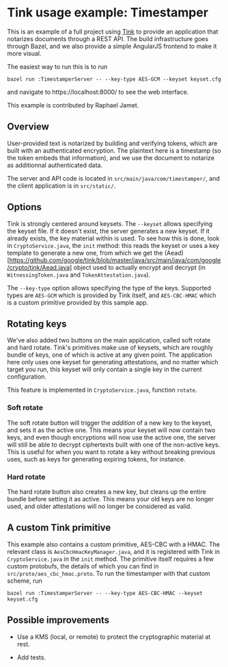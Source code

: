 # Tink usage example: Timestamper

This is an example of a full project using
[Tink](https://github.com/google/tink) to provide an application that notarizes
documents through a REST API. The build infrastructure goes through Bazel, and
we also provide a simple AngularJS frontend to make it more visual.

The easiest way to run this is to run

```shell
bazel run :TimestamperServer -- --key-type AES-GCM --keyset keyset.cfg
```

and navigate to https://localhost:8000/ to see the web interface.

This example is contributed by Raphael Jamet.

## Overview

User-provided text is notarized by building and verifying tokens, which are
built with an authenticated encryption. The plaintext here is a timestamp (so
the token embeds that information), and we use the document to notarize as
additionnal authenticated data.

The server and API code is located in `src/main/java/com/timestamper/`, and the
client application is in `src/static/`.

## Options

Tink is strongly centered around keysets. The `--keyset` allows specifying the
keyset file. If it doesn't exist, the server generates a new keyset. If it
already exists, the key material within is used. To see how this is done, look
in `CryptoService.java`, the `init` method: this reads the keyset or uses a key
template to generate a new one, from which we get the
(Aead)[https://github.com/google/tink/blob/master/java/src/main/java/com/google/crypto/tink/Aead.java]
object used to actually encrypt and decrypt (in `WitnessingToken.java` and
`TokenAttestation.java`).

The `--key-type` option allows specifying the type of the keys. Supported types
are `AES-GCM` which is provided by Tink itself, and `AES-CBC-HMAC` which is a
custom primitive provided by this sample app.

## Rotating keys

We've also added two buttons on the main application, called soft rotate and
hard rotate. Tink's primitives make use of keysets, which are roughly bundle of
keys, one of which is active at any given point. The application here only uses
one keyset for generating attestations, and no matter which target you run, this
keyset will only contain a single key in the current configuration.

This feature is implemented in `CryptoService.java`, function `rotate`.

### Soft rotate

The soft rotate button will trigger the *addition* of a new key to the keyset,
and sets it as the active one. This means your keyset will now contain two keys,
and even though encryptions will now use the active one, the server will still
be able to decrypt ciphertexts built with one of the non-active keys. This is
useful for when you want to rotate a key without breaking previous uses, such as
keys for generating expiring tokens, for instance.

### Hard rotate

The hard rotate button also creates a new key, but cleans up the entire bundle
before setting it as active. This means your old keys are no longer used, and
older attestations will no longer be considered as valid.

## A custom Tink primitive

This example also contains a custom primitive, AES-CBC with a HMAC. The relevant
class is `AesCbcHmacKeyManager.java`, and it is registered with Tink in
`CryptoService.java` in the `init` method. The primitive itself requires a few
custom protobufs, the details of which you can find in
`src/proto/aes_cbc_hmac.proto`. To run the timestamper with that custom scheme,
run

```shell
bazel run :TimestamperServer -- --key-type AES-CBC-HMAC --keyset keyset.cfg
```

## Possible improvements

*   Use a KMS (local, or remote) to protect the cryptographic material at rest.

*   Add tests.

